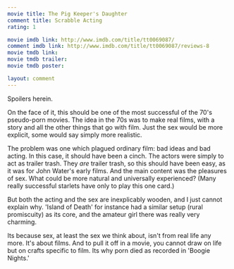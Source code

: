```yaml
---
movie title: The Pig Keeper's Daughter
comment title: Scrabble Acting
rating: 1

movie imdb link: http://www.imdb.com/title/tt0069087/
comment imdb link: http://www.imdb.com/title/tt0069087/reviews-8
movie tmdb link: 
movie tmdb trailer: 
movie tmdb poster: 

layout: comment
---
```


Spoilers herein.

On the face of it, this should be one of the most successful of the 70's pseudo-porn movies. The idea in the 70s was to make real films, with a story and all the other things that go with film. Just the sex would be more explicit, some would say simply more realistic.

The problem was one which plagued ordinary film: bad ideas and bad acting. In this case, it should have been a cinch. The actors were simply to act as trailer trash. They _are_ trailer trash, so this should have been easy, as it was for John Water's early films. And the main content was the pleasures of sex. What could be more natural and universally experienced? (Many really successful starlets have only to play this one card.)

But both the acting and the sex are inexplicably wooden, and I just cannot explain why. 'Island of Death' for instance had a similar setup (rural promiscuity) as its core, and the amateur girl there was really very charming. 

Its because sex, at least the sex we think about, isn't from real life any more. It's about films. And to pull it off in a movie, you cannot draw on life but on crafts specific to film. Its why porn died as recorded in 'Boogie Nights.'